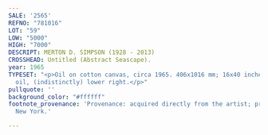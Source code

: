 ```yaml
---
SALE: '2565'
REFNO: "781016"
LOT: "59"
LOW: "5000"
HIGH: "7000"
DESCRIPT: MERTON D. SIMPSON (1928 - 2013)
CROSSHEAD: Untitled (Abstract Seascape).
year: 1965
TYPESET: "<p>Oil on cotton canvas, circa 1965. 406x1016 mm; 16x40 inches. Signed in
  oil, (indistinctly) lower right.</p>"
pullquote: ''
background_color: "#ffffff"
footnote_provenance: 'Provenance: acquired directly from the artist; private collection,
  New York.'

---
```

